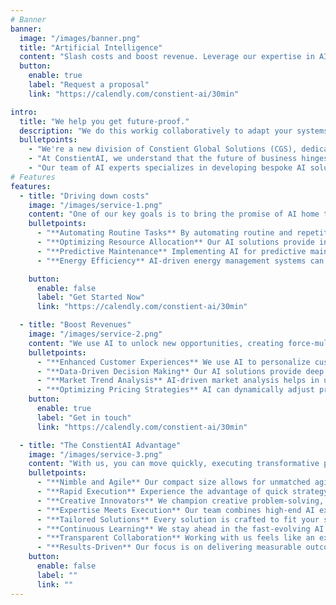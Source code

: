 ```yaml
---
# Banner
banner:
  image: "/images/banner.png"
  title: "Artificial Intelligence"
  content: "Slash costs and boost revenue. Leverage our expertise in AI to radically transform your business."
  button:
    enable: true
    label: "Request a proposal"
    link: "https://calendly.com/constient-ai/30min"

intro:
  title: "We help you get future-proof."
  description: "We do this workig collaboratively to adapt your systems to a new AI-aware landscape. We help by rapidly architecting and implementing solutions deep inside your business and software processes that result in immediate and long-term gains."
  bulletpoints:
    - "We're a new division of Constient Global Solutions (CGS), dedicated to accelerating the pace of AI transformation in our client's businesses. Incorporated in 2012, CGS is a software services company headquartered in India with offices across Europe and North America."
    - "At ConstientAI, we understand that the future of business hinges on the effective integration of AI technologies. Our mission is to empower your organization with AI-driven solutions that not only streamline operations but also open new avenues for revenue generation and growth"
    - "Our team of AI experts specializes in developing bespoke AI solutions tailored to the unique challenges and opportunities of your business. Whether it's automating routine tasks, extracting insights from data, or creating intelligent customer interfaces, we have the expertise to make it happen"
# Features
features:
  - title: "Driving down costs"
    image: "/images/service-1.png"
    content: "One of our key goals is to bring the promise of AI home to you by working collaboratively with you to achieve measurable reductions in your cost of operations"
    bulletpoints:
      - "**Automating Routine Tasks** By automating routine and repetitive tasks, we help you reduce labor costs and minimize human error, leading to increased operational efficiency."
      - "**Optimizing Resource Allocation** Our AI solutions provide insights for optimal resource allocation, reducing waste and lowering operational costs."
      - "**Predictive Maintenance** Implementing AI for predictive maintenance in manufacturing and other sectors can significantly reduce downtime and maintenance costs."
      - "**Energy Efficiency** AI-driven energy management systems can optimize energy use, leading to substantial cost savings for your business."

    button:
      enable: false
      label: "Get Started Now"
      link: "https://calendly.com/constient-ai/30min"

  - title: "Boost Revenues"
    image: "/images/service-2.png"
    content: "We use AI to unlock new opportunities, creating force-multipliers that result in a higher topline year on year"
    bulletpoints:
      - "**Enhanced Customer Experiences** We use AI to personalize customer experiences, leading to increased customer satisfaction and loyalty, and ultimately, higher revenue."
      - "**Data-Driven Decision Making** Our AI solutions provide deep insights from your data, enabling informed decision-making and identifying new revenue-generating opportunities."
      - "**Market Trend Analysis** AI-driven market analysis helps in understanding emerging trends, allowing your business to stay ahead of the curve and capitalize on new markets."
      - "**Optimizing Pricing Strategies** AI can dynamically adjust pricing based on market demand, competition, and customer behavior, maximizing your revenue potential."
    button:
      enable: true
      label: "Get in touch"
      link: "https://calendly.com/constient-ai/30min"

  - title: "The ConstientAI Advantage"
    image: "/images/service-3.png"
    content: "With us, you can move quickly, executing transformative projects that clearly demonstrate (to your stakeholders) your commitment to future-proofing your business."
    bulletpoints:
      - "**Nimble and Agile** Our compact size allows for unmatched agility and flexibility, adapting swiftly to your unique needs and market changes."
      - "**Rapid Execution** Experience the advantage of quick strategy-to-execution, accelerating your journey towards AI-driven success."
      - "**Creative Innovators** We champion creative problem-solving, delivering innovative and unique AI solutions that set you apart."
      - "**Expertise Meets Execution** Our team combines high-end AI expertise with practical execution skills, ensuring real-world applicability and seamless integration."
      - "**Tailored Solutions** Every solution is crafted to fit your specific challenges and goals, ensuring a truly personalized AI strategy."
      - "**Continuous Learning** We stay ahead in the fast-evolving AI landscape, bringing you the most advanced and efficient solutions."
      - "**Transparent Collaboration** Working with us feels like an extension of your team, with a commitment to openness and joint decision-making."
      - "**Results-Driven** Our focus is on delivering measurable outcomes, whether it's boosting efficiency, cutting costs, or driving revenue growth."
    button:
      enable: false
      label: ""
      link: ""
---
```

